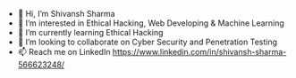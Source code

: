- 👋 Hi, I’m Shivansh Sharma
- 👀 I’m interested in Ethical Hacking, Web Developing & Machine Learning
- 🌱 I’m currently learning Ethical Hacking
- 💞️ I’m looking to collaborate on Cyber Security and Penetration Testing
- 📫 Reach me on LinkedIn https://www.linkedin.com/in/shivansh-sharma-566623248/
